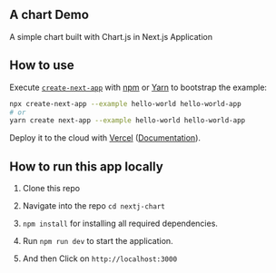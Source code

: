 ## A chart Demo

A simple chart built with Chart.js in Next.js Application


## How to use

Execute [`create-next-app`](https://github.com/vercel/next.js/tree/canary/packages/create-next-app) with [npm](https://docs.npmjs.com/cli/init) or [Yarn](https://yarnpkg.com/lang/en/docs/cli/create/) to bootstrap the example:

```bash
npx create-next-app --example hello-world hello-world-app
# or
yarn create next-app --example hello-world hello-world-app
```

Deploy it to the cloud with [Vercel](https://vercel.com/import?filter=next.js&utm_source=github&utm_medium=readme&utm_campaign=next-example) ([Documentation](https://nextjs.org/docs/deployment)).


## How to run this app locally

1. Clone this repo

2. Navigate into the repo `cd nextj-chart`

3. `npm install` for installing all required dependencies.

4. Run `npm run dev` to start the application.

5. And then Click on `http://localhost:3000`